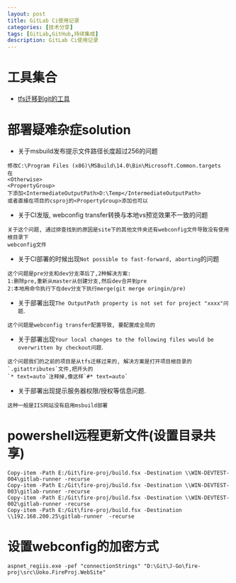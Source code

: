```yaml
---
layout: post
title: GitLab Ci使用记录
categories: [技术分享]
tags: [GitLab,GitHub,持续集成]
description: GitLab Ci使用记录
---
```



# 工具集合
* [tfs迁移到git的工具](http://git-tfs.com/)

# 部署疑难杂症solution
* 关于msbuild发布提示文件路径长度超过256的问题  
```
修改C:\Program Files (x86)\MSBuild\14.0\Bin\Microsoft.Common.targets
在
<Otherwise>
<PropertyGroup>
下添加<IntermediateOutputPath>D:\Temp</IntermediateOutputPath>
或者直接在项目的csproj的<PropertyGroup>添加也可以
```    

* 关于CI发版, webconfig transfer转换与本地vs预览效果不一致的问题  
```
关于这个问题, 通过排查找到的原因是site下的其他文件夹还有webconfig文件导致没有使用根目录下
webconfig文件
```  

* 关于CI部署的时候出现`Not possible to fast-forward, aborting`的问题  
```
这个问题是pre分支和dev分支滞后了,2种解决方案:
1:删除pre,重新从master从创建分支,然后dev合并到pre
2:本地用命令执行下在dev分支下执行merge(git merge oringin/pre)
```  

* 关于部署出现`The OutputPath property is not set for project "xxxx"问题`.  
```
这个问题是webconfig transfer配置导致, 要配置成全局的 
```  

* 关于部署出现`Your local changes to the following files would be overwritten by checkout问题`.  
```
这个问题我们的之前的项目是从tfs迁移过来的, 解决方案是打开项目根目录的`.gitattributes`文件,把开头的
`* text=auto`注释掉,像这样`#* text=auto`
```  

* 关于部署出现提示服务器权限/授权等信息问题.  
```
这种一般是IIS网站没有启用msbuild部署
```  

# powershell远程更新文件(设置目录共享)
```
Copy-item -Path E:/Git\fire-proj/build.fsx -Destination \\WIN-DEVTEST-004\gitlab-runner -recurse
Copy-item -Path E:/Git\fire-proj/build.fsx -Destination \\WIN-DEVTEST-003\gitlab-runner -recurse
Copy-item -Path E:/Git\fire-proj/build.fsx -Destination \\WIN-DEVTEST-002\gitlab-runner -recurse
Copy-item -Path E:/Git\fire-proj/build.fsx -Destination \\192.168.200.25\gitlab-runner  -recurse
```  

# 设置webconfig的加密方式
```
aspnet_regiis.exe -pef "connectionStrings" "D:\Git\J-Go\fire-proj\src\Uoko.FireProj.WebSite"  
```  